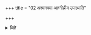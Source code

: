 +++
title = "02 अश्मनवमा आग्नीध्रीय उपदधाति"

+++

<details><summary>थिते</summary>

अश्मनवमा आग्नीध्रीय उपदधाति २
</details>
